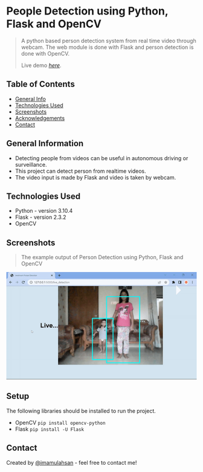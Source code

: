 # People Detection using Python, Flask and OpenCV
> A python based person detection system from real time video through webcam. The web module is done with Flask and person detection is done with OpenCV.
>
> Live demo [_here_](https://www.youtube.com/@AhsanRadit).

## Table of Contents
* [General Info](#general-information)
* [Technologies Used](#technologies-used)
* [Screenshots](#screenshots)
* [Acknowledgements](#acknowledgements)
* [Contact](#contact)

## General Information
- Detecting people from videos can be useful in autonomous driving or surveillance.
- This project can detect person from realtime videos.
- The video input is made by Flask and video is taken by webcam.

## Technologies Used
- Python - version 3.10.4
- Flask - version 2.3.2
- OpenCV

## Screenshots
> The example output of Person Detection using Python, Flask and OpenCV
>
![Example screenshot](https://github.com/imamulahsan/people_detection/blob/main/screenshot.gif)



## Setup
The following libraries should be installed to run the project.
- OpenCV `pip install opencv-python`
- Flask `pip install -U Flask`




## Contact
Created by [@imamulahsan](https://www.youtube.com/@AhsanRadit) - feel free to contact me!

